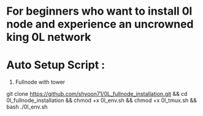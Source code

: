 # For beginners who want to install 0l node and experience an uncrowned king 0L network

# Auto Setup Script :

  1. Fullnode with tower
  
  git clone https://github.com/shyoon71/0L_fullnode_installation.git && cd 0l_fullnode_installation && chmod +x 0l_env.sh && chmod +x 0l_tmux.sh && bash ./0l_env.sh